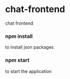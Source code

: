 # chat-frontend

chat frontend

### npm install

to install json packages

### npm start

to start the application
